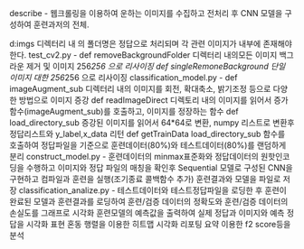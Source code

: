 describe - 웹크롤링을 이용하여 운하는 이미지를 수집하고 전처리 후 CNN 모델을 구성하여 훈련과저의 전체.

d:imgs 디렉터리 내 의 폴더명은 정답으로 처리되며 각 관련 이미지가 내부에 존재해야 한다.
test_cv2.py - def removeBackgroundFolder 디렉터리 내의모든 이미지 백그라운 제거 및 이미지 256*256 으로 리사이징
              def singleRemoneBackground 단일 이미지 대한 256*256 으로 리사이징
classification_model.py - def imageAugment_sub 디렉터리 내의 이미지를 회전, 확대축소, 밝기조정 등으로 다양한 방법으로 이미지 증강
                          def readImageDirect 디렉토리 내의 이미지를 읽어서 증가함수(imageAugment_sub)를 호출하고, 이미지를 정장하는 함수
                          def load_directory_sub 증강된 이미지를 읽어서 64*64로 변환,  numpy 리스트로 변환후 정답리스트와 y_label,x_data 리턴
                          def getTrainData load_directory_sub 함수를 호출하여 정답파일을 기준으로 훈련데이터(80%)와 테스트데이터(80%)를 랜덤하게 분리
construct_model.py - 훈련데이터의 minmax표준화와 정답데이터의 원핫인코딩을 수행하고 이미지와 정답 파일의 매칭을 확인후 
                      Sequential 모델로 구성된 CNN을 구현하고 컴파일과 훈련을 실행(조기종료 콜백함수 추가) 훈련결과와 모델을 파일로 저장
classification_analize.py - 테스트데이터와 테스트정답파일을 로딩한 후 훈련이 완료된 모델과 훈련결과를 로딩하여 훈련/검증 데이터의 정확도와 훈련/검증 데이터의 손실도를 
                            그래프로 시각화 훈련모델의 예측값을 출력하여 실제 정답과 이미지와 예측 정답을 시각화 표현 혼동 행렬을 이용한 히트맵 시각화 
                            리포팅 요약 이용한 f2 score등을 분석
                          
